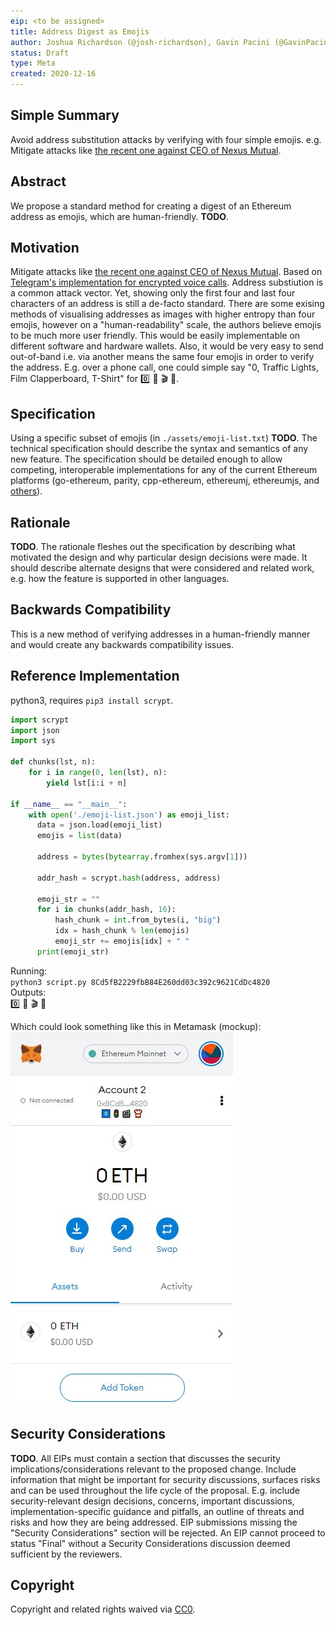 ```yaml
---
eip: <to be assigned>
title: Address Digest as Emojis
author: Joshua Richardson (@josh-richardson), Gavin Pacini (@GavinPacini)
status: Draft
type: Meta
created: 2020-12-16
---
```


## Simple Summary
Avoid address substitution attacks by verifying with four simple emojis. e.g. Mitigate attacks like [the recent one against CEO of Nexus Mutual](https://twitter.com/nexusmutual/status/1338441873560571906).

## Abstract
We propose a standard method for creating a digest of an Ethereum address as emojis, which are human-friendly. **TODO**.

## Motivation
Mitigate attacks like [the recent one against CEO of Nexus Mutual](https://twitter.com/nexusmutual/status/1338441873560571906). Based on [Telegram's implementation for encrypted voice calls](https://core.telegram.org/api/end-to-end/voice-calls#key-verification). Address substiution is a common attack vector. Yet, showing only the first four and last four characters of an address is still a de-facto standard. There are some exising methods of visualising addresses as images with higher entropy than four emojis, however on a "human-readability" scale, the authors believe emojis to be much more user friendly. This would be easily implementable on different software and hardware wallets. Also, it would be very easy to send out-of-band i.e. via another means the same four emojis in order to verify the address. E.g. over a phone call, one could simple say "0, Traffic Lights, Film Clapperboard, T-Shirt" for :zero: 🚦 🎬 👕.

## Specification
Using a specific subset of emojis (in `./assets/emoji-list.txt`)
**TODO**.
The technical specification should describe the syntax and semantics of any new feature. The specification should be detailed enough to allow competing, interoperable implementations for any of the current Ethereum platforms (go-ethereum, parity, cpp-ethereum, ethereumj, ethereumjs, and [others](https://github.com/ethereum/wiki/wiki/Clients)).

## Rationale
 **TODO**.
The rationale fleshes out the specification by describing what motivated the design and why particular design decisions were made. It should describe alternate designs that were considered and related work, e.g. how the feature is supported in other languages.

## Backwards Compatibility
This is a new method of verifying addresses in a human-friendly manner and would create any backwards compatibility issues.

## Reference Implementation
python3, requires `pip3 install scrypt`.
```python
import scrypt
import json
import sys

def chunks(lst, n):
    for i in range(0, len(lst), n):
        yield lst[i:i + n]

if __name__ == "__main__":
    with open('./emoji-list.json') as emoji_list:
      data = json.load(emoji_list)
      emojis = list(data)

      address = bytes(bytearray.fromhex(sys.argv[1]))

      addr_hash = scrypt.hash(address, address)

      emoji_str = ""
      for i in chunks(addr_hash, 16):
          hash_chunk = int.from_bytes(i, "big")
          idx = hash_chunk % len(emojis)
          emoji_str += emojis[idx] + " "
      print(emoji_str)
```

Running:  
`python3 script.py 8Cd5fB2229fbB84E260dd03c392c9621CdDc4820`  
Outputs:  
0️⃣ 🚦 🎬 👕  

Which could look something like this in Metamask (mockup):  
![Metamask Mockup with Emoji Digest](./assets/metamask-mockup.jpg)

## Security Considerations
 **TODO**.
All EIPs must contain a section that discusses the security implications/considerations relevant to the proposed change. Include information that might be important for security discussions, surfaces risks and can be used throughout the life cycle of the proposal. E.g. include security-relevant design decisions, concerns, important discussions, implementation-specific guidance and pitfalls, an outline of threats and risks and how they are being addressed. EIP submissions missing the "Security Considerations" section will be rejected. An EIP cannot proceed to status "Final" without a Security Considerations discussion deemed sufficient by the reviewers.

## Copyright
Copyright and related rights waived via [CC0](https://creativecommons.org/publicdomain/zero/1.0/).